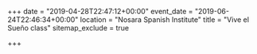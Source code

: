 +++
date = "2019-04-28T22:47:12+00:00"
event_date = "2019-06-24T22:46:34+00:00"
location = "Nosara Spanish Institute"
title = "Vive el Sueño class"
sitemap_exclude = true

+++
